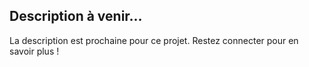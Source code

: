 ## Description à venir…

La description est prochaine pour ce projet. Restez connecter pour en savoir plus !
